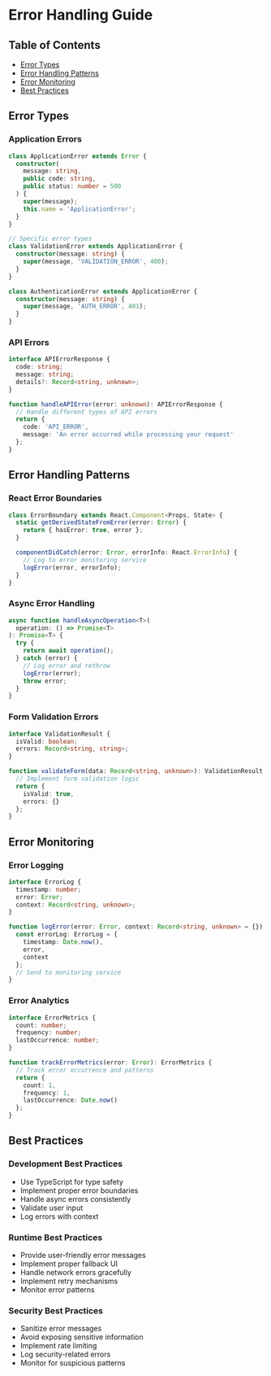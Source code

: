 # Error Handling Guide

## Table of Contents
- [Error Types](#error-types)
- [Error Handling Patterns](#error-handling-patterns)
- [Error Monitoring](#error-monitoring)
- [Best Practices](#best-practices)

## Error Types

### Application Errors
```typescript
class ApplicationError extends Error {
  constructor(
    message: string,
    public code: string,
    public status: number = 500
  ) {
    super(message);
    this.name = 'ApplicationError';
  }
}

// Specific error types
class ValidationError extends ApplicationError {
  constructor(message: string) {
    super(message, 'VALIDATION_ERROR', 400);
  }
}

class AuthenticationError extends ApplicationError {
  constructor(message: string) {
    super(message, 'AUTH_ERROR', 401);
  }
}
```

### API Errors
```typescript
interface APIErrorResponse {
  code: string;
  message: string;
  details?: Record<string, unknown>;
}

function handleAPIError(error: unknown): APIErrorResponse {
  // Handle different types of API errors
  return {
    code: 'API_ERROR',
    message: 'An error occurred while processing your request'
  };
}
```

## Error Handling Patterns

### React Error Boundaries
```typescript
class ErrorBoundary extends React.Component<Props, State> {
  static getDerivedStateFromError(error: Error) {
    return { hasError: true, error };
  }

  componentDidCatch(error: Error, errorInfo: React.ErrorInfo) {
    // Log to error monitoring service
    logError(error, errorInfo);
  }
}
```

### Async Error Handling
```typescript
async function handleAsyncOperation<T>(
  operation: () => Promise<T>
): Promise<T> {
  try {
    return await operation();
  } catch (error) {
    // Log error and rethrow
    logError(error);
    throw error;
  }
}
```

### Form Validation Errors
```typescript
interface ValidationResult {
  isValid: boolean;
  errors: Record<string, string>;
}

function validateForm(data: Record<string, unknown>): ValidationResult {
  // Implement form validation logic
  return {
    isValid: true,
    errors: {}
  };
}
```

## Error Monitoring

### Error Logging
```typescript
interface ErrorLog {
  timestamp: number;
  error: Error;
  context: Record<string, unknown>;
}

function logError(error: Error, context: Record<string, unknown> = {}) {
  const errorLog: ErrorLog = {
    timestamp: Date.now(),
    error,
    context
  };
  // Send to monitoring service
}
```

### Error Analytics
```typescript
interface ErrorMetrics {
  count: number;
  frequency: number;
  lastOccurrence: number;
}

function trackErrorMetrics(error: Error): ErrorMetrics {
  // Track error occurrence and patterns
  return {
    count: 1,
    frequency: 1,
    lastOccurrence: Date.now()
  };
}
```

## Best Practices

### Development Best Practices
- Use TypeScript for type safety
- Implement proper error boundaries
- Handle async errors consistently
- Validate user input
- Log errors with context

### Runtime Best Practices
- Provide user-friendly error messages
- Implement proper fallback UI
- Handle network errors gracefully
- Implement retry mechanisms
- Monitor error patterns

### Security Best Practices
- Sanitize error messages
- Avoid exposing sensitive information
- Implement rate limiting
- Log security-related errors
- Monitor for suspicious patterns
